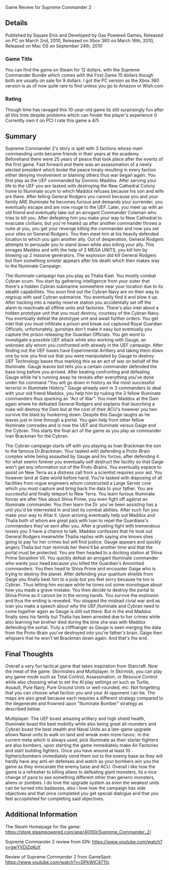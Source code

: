Game Review for Supreme Commander 2

## Details

Published by Square Enix and Developed by Gas Powered Games, Released on PC on March 2nd, 2010, Released on Xbox 360 on March 16th, 2010, Released on Mac OS on September 24th, 2010

### Game Title

You can find the game on Steam for 12 dollars, with the Supreme Commander Bundle which comes with the First Game 15 dollars though both are usually on sale for 9 dollars. I got the PC version as the Xbox 360 version is as of now quite rare to find unless you go to Amazon or Wish.com

### Rating

Though time has ravaged this 10-year-old game its still surprisingly fun after all this time despite problems which can hinder the player's experience (I Currently own it on PC) I rate this game a 4/5 

## Summary

Supreme Commander 2's story is split with 3 factions whose main commanding units became friends in their years at the academy. Beforehand there were 25 years of peace that took place after the events of the first game. Fast forward and there was an assassination of a newly elected president which broke the peace treaty resulting in every faction either denying involvement or blaming others thus war began again. You first play as the UEF commanded by Dominic Maddox. After serving your life to the UEF you are tasked with destroying the New Cathedral Colony home to Illuminate scum to which Maddox refuses because his son and wife are there. After telling General Rodgers you cannot because you and your family ARE Illuminate he becomes furious and demands your surrender, you eventually escape and are now rouge to the UEF. Later, you meet up with an old friend and eventually take out an arrogant Commander Coleman who tries to kill you. After defeating him you make your way to New Cathedral to evacuate civilians, but you're heated up after another commander throws a nuke at you, you get your revenge killing the commander and now you set your sites on General Rodgers. You then meet him at his heavily defended location to which you gain another ally. Out of desperation, General Rodgers attempts to persuade you to stand down while also killing your ally. This enrages Maddox and with the help of 2 MEGA UNITS, you kill him by blowing up 2 massive generators. The explosion did kill General Rodgers but then something sinister appears after his death which then makes way to the Illuminate Campaign.

The Illuminate campaign has you play as Thalia Kael. You mostly combat Cybran scum. You start by gathering intelligence from your sister that there's a hidden Cybran submarine somewhere near your location due to its stealth capabilities. You soon find out the Cybran Navy are on their way to regroup with said Cybran submarine. You eventually find it and blow it up. After hacking into a nearby reserve station you accidentally set off the alarm to reactivate all offline units and factories. There's also intel about a hidden prototype unit that you must destroy, courtesy of the Cybran Navy. You eventually defeat the prototype unit and await further orders. You get intel that you must infiltrate a prison and break out captured Royal Guardian Officials, unfortunately, gunships don't make it easy but eventually you capture the prison releasing the Guardian Officials. You get word to investigate a possible UEF attack while also working with Gauge, an unknown ally whom you confronted with already in the UEF campaign. After finding out the UEF bases have Experimental Artillery and taking them down one by one you find out that you were manipulated by Gauge to destroy UEF Technology bases thus marking this as an act of war on behalf of the Illuminate. Gauge leaves but tells you a certain commander defended the base long before you arrived. After beating confronting and defeating Gauge while he's running away he reveals after everything you've done under his command "You will go down in history as the most successful terrorist in Illuminate History." Gauge already sent in 3 commanders to deal with your old friend Maddox, you help him by nuking the 3 fellow Illuminate commanders thus sparking an "Act of War". You meet Maddox at the Dam again where he defeated General Rodgers and explains that launching a nuke will destroy the Dam but at the cost of their ACU's however you two survive the blast by hunkering down. Despite this Gauge laughs as he leaves just in time through a portal. You gain help from other fellow Illuminate comrades and is now the UEF and Illuminate versus Gaige and the Cybran. This starts the final act of the game as you play as commander Ivan Brackman for the Cybran.

The Cybran campaign starts off with you playing as Ivan Brackman the son to the famous Dr.Brackman. Your tasked with defending a Proto-Brain complex while being assaulted by Gauge and his forces, after defending it for what seems forever you eventually self destruct the facility so that Gaige won't get any information out of the Proto-Brains. You eventually espace to assist on New Terra as a distress call from a scientist requires your aid. You however land at Gate world before hand. You're tasked with disposing of all facilities from rogue engineers whom constructed a Large Server core which you must capture and bring back the data to your father. You are successful and finally teleport to New Terra. You learn furious Illuminate forces are after files about Shiva Prime, you even fight off against an Illuminate commander. You then learn the Dr. you've been assisting has a unit you'd be interrested in and test its combat abilites. After such fun you make your way to Altar II. Upon arriving eventually help out Maddox and Thalia both of whom are great pals with Ivan to repel the Guardians's commanders they've sent after you. After a grueling fight with tremendous losses you 3 have a chance to talk. Maddox confesses that he took out General Rodgers meanwhile Thailia replies with saying she knows shes going to pay for her crimes but will find justice. Gauge appears and quickly angers Thalia but Ivan reminds her there'll be another time and that the portal must be protected. You are then headed to a docking station at Shiva Prime Seraohim VII. You quickly defeat an arrogant Illuminate commander who wants your head because you killed the Guardian's Annointed commanders. You then head to Shiva Prime and encounter Gaige who is trying to destroy the planet. After defending your quantum shields from Gaige you finally beat him to a pulp but you feel sorry because he too is Cybran. Thus letting him escape while he tones out some monologue about how you made a grave mistake. You then decide to destroy the portal to Shiva Prime as it cannot be in the wrong hands. You survive the explosion and thus the ending is revealed. You stopped the mislead civial war and as Ivan you make a speech about why the UEF,Illuminate and Cybran need to come together again as Gauge is still out there. But in the end Maddox finally sees his family but Thalia has been arrested due to her crimes while also learning her brother died during the time she was with Maddox defending the portal. Truly a cliffhanger as Gauge is seen merging the data from the Proto-Brain you've destroyed into you're father's brain. Gaige then whipsers that he won't let Brackman down again. And that's the end. 


## Final Thoughts
Overall a very fun tactical game that takes inspiration from Starcraft. Now the meat of the game: Skirmishes and Multiplayer. In Skirmish, you can play any game mode such as Total Control, Assassination, or Resouce Control while also choosing what to set the AI play settings on such as Turtle, Assault, Pure Navy, Pure Ground Units or well-rounded, etc. Not forgetting that you can choose what faction you and your AI opponent can be. The maps are also great because each requires a different strategy compared to the degenerate and frowned upon "Illuminate Bomber" strategy as described below. 

Multiplayer: The UEF boast amazing artillery and high shield health, Illuminate boast the best mobility while also being great all-rounders and Cybran boast the best stealth and Naval Units as a late-game upgrade allows Naval units to walk on land and wreak even more havoc. In the current meta which is always used, pick Illuminate as their starter fighters are also bombers, upon starting the game immediately make Air Factories and start building fighters. Once you have around at least 10 fighters/bombers immediately send them out to the enemy base as they will hardly have any anti-air defenses and watch as your bombers win you the game as they eviscerate the enemy base and ACU. Overall i like how the game is a refresher to killing aliens to defeating giant monsters, its a nice change of pace to see something different other than generic monsters, aliens or zombies. I do love the upgrade system as even the weakest units can be turned into badasses, also i love how the campaign has side objectives and that once completed you get special dialogue and that you feel accoplished for completing said objectives. 


## Additional Information

The Steam Homepage for the game: https://store.steampowered.com/app/40100/Supreme_Commander_2/

Supreme Commander 2 review from IGN: https://www.youtube.com/watch?v=gwYVDiZpKuY

Review of Supreme Commander 2 from GameSpot: https://www.youtube.com/watch?v=DPkWIC4711c
